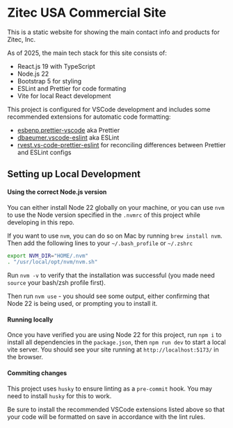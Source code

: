 # Zitec USA Commercial Site

This is a static website for showing the main contact info and products for Zitec, Inc.

As of 2025, the main tech stack for this site consists of:
- React.js 19 with TypeScript
- Node.js 22
- Bootstrap 5 for styling
- ESLint and Prettier for code formating
- Vite for local React development

This project is configured for VSCode development and includes some recommended extensions for automatic code formatting:
- [esbenp.prettier-vscode](https://marketplace.visualstudio.com/items?itemName=esbenp.prettier-vscode) aka Prettier
- [dbaeumer.vscode-eslint](https://marketplace.visualstudio.com/items?itemName=dbaeumer.vscode-eslint) aka ESLint
- [rvest.vs-code-prettier-eslint](https://marketplace.visualstudio.com/items?itemName=rvest.vs-code-prettier-eslint) for reconciling differences between Prettier and ESLint configs

## Setting up Local Development

#### Using the correct Node.js version
You can either install Node 22 globally on your machine, or you can use `nvm` to use the Node version specified in the `.nvmrc` of this project while developing in this repo.

If you want to use `nvm`, you can do so on Mac by running `brew install nvm`. Then add the following lines to your `~/.bash_profile` or `~/.zshrc`

```bash
export NVM_DIR="HOME/.nvm"
. "/usr/local/opt/nvm/nvm.sh"
```

Run `nvm -v` to verify that the installation was successful (you made need `source` your bash/zsh profile first).

Then run `nvm use` - you should see some output, either confirming that Node 22 is being used, or prompting you to install it.

#### Running locally
Once you have verified you are using Node 22 for this project, run `npm i` to install all dependencies in the `package.json`, then `npm run dev` to start a local vite server. You should see your site running at `http://localhost:5173/` in the browser.

#### Commiting changes
This project uses `husky` to ensure linting as a `pre-commit` hook. You may need to install `husky` for this to work. 

Be sure to install the recommended VSCode extensions listed above so that your code will be formatted on save in accordance with the lint rules.
